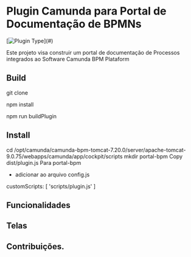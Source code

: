 # Plugin Camunda para Portal de Documentação de BPMNs

 [![Plugin Type](https://img.shields.io/badge/Plugin_Type-BPMN_(Camunda_Platform_7)-orange.svg)](#)

Este projeto visa construir um portal de documentação de Processos integrados ao Software Camunda BPM Plataform

## Build
git clone 

npm install

npm run buildPlugin

## Install

cd /opt/camunda/camunda-bpm-tomcat-7.20.0/server/apache-tomcat-9.0.75/webapps/camunda/app/cockpit/scripts
mkdir portal-bpm
Copy  dist/plugin.js Para portal-bpm 



* adicionar ao arquivo config.js

 customScripts: [
 'scripts/plugin.js'
]

## Funcionalidades


## Telas


## Contribuições.




